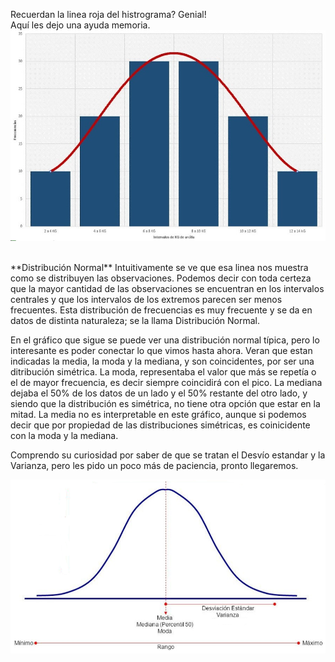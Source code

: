 Recuerdan la linea roja del histrograma? Genial!<br>
Aquí les dejo una ayuda memoria.
<img src="https://raw.githubusercontent.com/dh-mumuki/mumuki-guia-text-estadistica-1-estadistica-descriptiva/master/assets/maxresdefault_1541088813349.jpg" alt="maxresdefault_1541088813349.jpg" width="auto" height="auto">

<br>
**Distribución Normal**
Intuitivamente se ve que esa linea nos muestra como se distribuyen las observaciones. Podemos decir con toda certeza que la mayor cantidad de las observaciones se encuentran en los intervalos centrales y que los intervalos de los extremos parecen ser menos frecuentes. Esta distribución de frecuencias es muy frecuente y se da en datos de distinta naturaleza; se la llama Distribución Normal.
<br>

En el gráfico que sigue se puede ver una distribución normal típica, pero lo interesante es poder conectar lo que vimos hasta ahora. Veran que estan indicadas la media, la moda y la mediana, y son coincidentes, por ser una ditribución simétrica. La moda, representaba el valor que más se repetía o el de mayor frecuencia, es decir siempre coincidirá con el pico. La mediana dejaba el 50% de los datos de un lado y el 50% restante del otro lado, y siendo que la distribución es simétrica, no tiene otra opción que estar en la mitad. La media no es interpretable en este gráfico, aunque si podemos decir que por propiedad de las distribuciones simétricas, es coinicidente con la moda y la mediana.<br>

Comprendo su curiosidad por saber de que se tratan el Desvío estandar y la Varianza, pero les pido un poco más de paciencia, pronto llegaremos.

<img src="https://raw.githubusercontent.com/dh-mumuki/mumuki-guia-text-estadistica-1-estadistica-descriptiva/master/assets/normalII_1541093060975.png" alt="normalII_1541093060975.png" width="auto" height="auto">